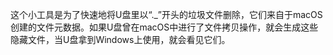 这个小工具是为了快速地将U盘里以“._”开头的垃圾文件删除，它们来自于macOS创建的文件元数据。如果U盘曾在macOS中进行了文件拷贝操作，就会生成这些隐藏文件，当U盘拿到Windows上使用，就会看见它们。
